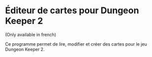# Éditeur de cartes pour Dungeon Keeper 2

(Only available in french)

Ce programme permet de lire, modifier et créer des cartes pour le jeu Dungeon Keeper 2.
